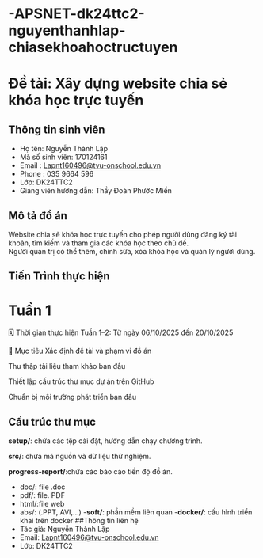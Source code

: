 # -APSNET-dk24ttc2-nguyenthanhlap-chiasekhoahoctructuyen
# Đề tài: Xây dựng website chia sẻ khóa học trực tuyến

## Thông tin sinh viên
- Họ tên: Nguyễn Thành Lập  
- Mã số sinh viên:  170124161
- Email : Lapnt160496@tvu-onschool.edu.vn
- Phone : 035 9664 596 
- Lớp: DK24TTC2
- Giảng viên hướng dẫn: Thầy Đoàn Phước Miền

## Mô tả đồ án
Website chia sẻ khóa học trực tuyến cho phép người dùng đăng ký tài khoản, tìm kiếm và tham gia các khóa học theo chủ đề.  
Người quản trị có thể thêm, chỉnh sửa, xóa khóa học và quản lý người dùng.

## Tiến Trình thực hiện 
# Tuần 1 
🗓️ Thời gian thực hiện
Tuần 1–2: Từ ngày 06/10/2025 đến 20/10/2025

🎯 Mục tiêu
Xác định đề tài và phạm vi đồ án

Thu thập tài liệu tham khảo ban đầu

Thiết lập cấu trúc thư mục dự án trên GitHub

Chuẩn bị môi trường phát triển ban đầu

## Cấu trúc thư mục
**setup/**: chứa các tệp cài đặt, hướng dẫn chạy chương trình.

**src/**: chứa mã nguồn và dữ liệu thử nghiệm.

**progress-report/**:chứa các báo cáo tiến độ đồ án.
  - doc/: file .doc
  - pdf/: file. PDF
  - html/:file web
  - abs/: (.PPT, AVI,...)
-**soft/**: phần mềm liên quan
-**docker/**: cấu hình triển khai trên docker
##Thông tin liên hệ
- Tác giả: Nguyễn Thành Lập
- Email: Lapnt160496@tvu-onschool.edu.vn
- Lớp: DK24TTC2

